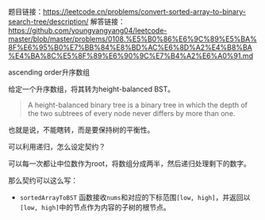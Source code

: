 题目链接：https://leetcode.cn/problems/convert-sorted-array-to-binary-search-tree/description/
解答链接：https://github.com/youngyangyang04/leetcode-master/blob/master/problems/0108.%E5%B0%86%E6%9C%89%E5%BA%8F%E6%95%B0%E7%BB%84%E8%BD%AC%E6%8D%A2%E4%B8%BA%E4%BA%8C%E5%8F%89%E6%90%9C%E7%B4%A2%E6%A0%91.md

ascending order升序数组

给定一个升序数组，将其转为height-balanced BST。

> A height-balanced binary tree is a binary tree in which the depth of the two subtrees of every node never differs by more than one.

也就是说，不能瞎转，而是要保持树的平衡性。

可以利用递归，怎么设定契约？

可以每一次都让中位数作为root，将数组分成两半，然后递归处理剩下的数字。

那么契约可以这么写：
- `sortedArrayToBST` 函数接收`nums`和对应的下标范围`[low, high]`，并返回以`[low, high]`中的节点作为内容的子树的根节点。